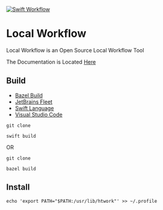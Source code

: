 [Bazel]:https://bazel.build/reference
[Documentation]: https://github.com/HyaenaTechnologies/local_workflow/blob/main/doc/
[Fleet]: https://jetbrains.com/fleet/
[Swift]: https://swift.org/
[VSCode]: https://code.visualstudio.com/docs

[![Swift Workflow](https://github.com/HyaenaTechnologies/local_workflow/actions/workflows/docker.yml/badge.svg)](https://github.com/HyaenaTechnologies/local_workflow/actions/workflows/docker.yml)

# Local Workflow

Local Workflow is an Open Source Local Workflow Tool

The Documentation is Located [Here][Documentation]

## Build

- [Bazel Build][Bazel]
- [JetBrains Fleet][Fleet] 
- [Swift Language][Swift]
- [Visual Studio Code][VSCode]

```shell
git clone

swift build
```

OR

```shell
git clone 

bazel build
```

## Install

```shell
echo 'export PATH="$PATH:/usr/lib/htwork"' >> ~/.profile
```
